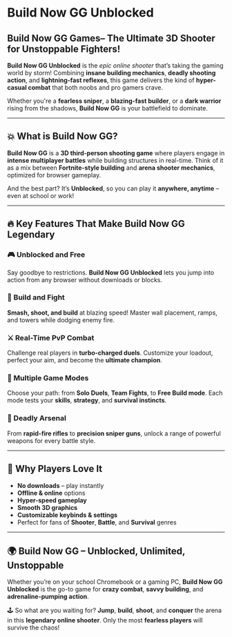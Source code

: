 # Build Now GG Unblocked

## Build Now GG Games– The Ultimate 3D Shooter for Unstoppable Fighters!

**Build Now GG Unblocked** is the *epic online shooter* that’s taking the gaming world by storm! Combining **insane building mechanics**, **deadly shooting action**, and **lightning-fast reflexes**, this game delivers the kind of **hyper-casual combat** that both noobs and pro gamers crave.

Whether you're a **fearless sniper**, a **blazing-fast builder**, or a **dark warrior** rising from the shadows, **Build Now GG** is your battlefield to dominate.

---

## 💥 What is Build Now GG?

**Build Now GG** is a **3D third-person shooting game** where players engage in **intense multiplayer battles** while building structures in real-time. Think of it as a mix between **Fortnite-style building** and **arena shooter mechanics**, optimized for browser gameplay.

And the best part? It’s **Unblocked**, so you can play it **anywhere, anytime** – even at school or work!

---

## 🔥 Key Features That Make Build Now GG Legendary

### 🎮 Unblocked and Free
Say goodbye to restrictions. **Build Now GG Unblocked** lets you jump into action from any browser without downloads or blocks.

### 🧱 Build and Fight
**Smash, shoot, and build** at blazing speed! Master wall placement, ramps, and towers while dodging enemy fire.

### ⚔️ Real-Time PvP Combat
Challenge real players in **turbo-charged duels**. Customize your loadout, perfect your aim, and become the **ultimate champion**.

### 🧠 Multiple Game Modes
Choose your path: from **Solo Duels**, **Team Fights**, to **Free Build mode**. Each mode tests your **skills**, **strategy**, and **survival instincts**.

### 🎯 Deadly Arsenal
From **rapid-fire rifles** to **precision sniper guns**, unlock a range of powerful weapons for every battle style.

---

## 🚀 Why Players Love It

- **No downloads** – play instantly
- **Offline & online** options
- **Hyper-speed gameplay**
- **Smooth 3D graphics**
- **Customizable keybinds & settings**
- Perfect for fans of **Shooter**, **Battle**, and **Survival** genres

---

## 🌍 Build Now GG – Unblocked, Unlimited, Unstoppable

Whether you’re on your school Chromebook or a gaming PC, **Build Now GG Unblocked** is the go-to game for **crazy combat**, **savvy building**, and **adrenaline-pumping action**.

🕹️ So what are you waiting for? **Jump**, **build**, **shoot**, and **conquer** the arena in this **legendary online shooter**. Only the most **fearless players** will survive the chaos!
